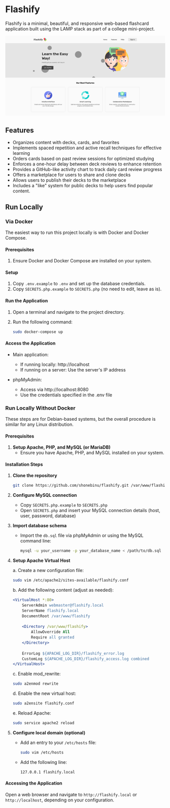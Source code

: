 # Flashify

Flashify is a minimal, beautiful, and responsive web-based flashcard application built using the LAMP stack as part of a college mini-project.

![Flashify Landing Page](./landing-page.png)

## Features

- Organizes content with decks, cards, and favorites
- Implements spaced repetition and active recall techniques for effective learning
- Orders cards based on past review sessions for optimized studying
- Enforces a one-hour delay between deck reviews to enhance retention
- Provides a GitHub-like activity chart to track daily card review progress
- Offers a marketplace for users to share and clone decks
- Allows users to publish their decks to the marketplace
- Includes a "like" system for public decks to help users find popular content.

## Run Locally

### Via Docker

The easiest way to run this project locally is with Docker and Docker Compose.

#### Prerequisites

1. Ensure Docker and Docker Compose are installed on your system.

#### Setup

1. Copy `.env.example` to `.env` and set up the database credentials.
2. Copy `SECRETS.php.example` to `SECRETS.php` (no need to edit, leave as is).

#### Run the Application

1. Open a terminal and navigate to the project directory.
2. Run the following command:
  
    ```bash
    sudo docker-compose up
    ```

#### Access the Application

- Main application:
  - If running locally: http://localhost
  - If running on a server: Use the server's IP address

- phpMyAdmin:
  - Access via http://localhost:8080
  - Use the credentials specified in the .env file

### Run Locally Without Docker

These steps are for Debian-based systems, but the overall procedure is similar for any Linux distribution.

#### Prerequisites

1. **Setup Apache, PHP, and MySQL (or MariaDB)**
   - Ensure you have Apache, PHP, and MySQL installed on your system.

#### Installation Steps

1. **Clone the repository**
   ```bash
   git clone https://github.com/shonebinu/flashify.git /var/www/flashify
   ```

2. **Configure MySQL connection**
   - Copy `SECRETS.php.example` to `SECRETS.php`
   - Open `SECRETS.php` and insert your MySQL connection details (host, user, password, database)

3. **Import database schema**
   - Import the `db.sql` file via phpMyAdmin or using the MySQL command line:
     ```bash
     mysql -u your_username -p your_database_name < /path/to/db.sql
     ```

4. **Setup Apache Virtual Host**

   a. Create a new configuration file:
   ```bash
   sudo vim /etc/apache2/sites-available/flashify.conf
   ```

   b. Add the following content (adjust as needed):
   ```apache
   <VirtualHost *:80>
       ServerAdmin webmaster@flashify.local
       ServerName flashify.local
       DocumentRoot /var/www/flashify

       <Directory /var/www/flashify>
           AllowOverride All
           Require all granted
       </Directory>

       ErrorLog ${APACHE_LOG_DIR}/flashify_error.log
       CustomLog ${APACHE_LOG_DIR}/flashify_access.log combined
   </VirtualHost>
   ```

   c. Enable mod_rewrite:
   ```bash
   sudo a2enmod rewrite
   ```

   d. Enable the new virtual host:
   ```bash
   sudo a2ensite flashify.conf
   ```

   e. Reload Apache:
   ```bash
   sudo service apache2 reload
   ```

5. **Configure local domain (optional)**
   - Add an entry to your `/etc/hosts` file:
     ```bash
     sudo vim /etc/hosts
     ```
   - Add the following line:
     ```
     127.0.0.1 flashify.local
     ```

#### Accessing the Application

Open a web browser and navigate to `http://flashify.local` or `http://localhost`, depending on your configuration.